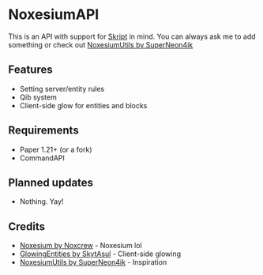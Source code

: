 # NoxesiumAPI
This is an API with support for [Skript](https://github.com/SkriptLang/Skript) in mind. You can always ask me to add something or check out [NoxesiumUtils by SuperNeon4ik](https://github.com/SuperNeon4ik/NoxesiumUtils/tree/master)

## Features
- Setting server/entity rules
- Qib system
- Client-side glow for entities and blocks

## Requirements
- Paper 1.21+ (or a fork)
- CommandAPI

## Planned updates
- Nothing. Yay!

## Credits
- [Noxesium by Noxcrew](https://github.com/Noxcrew/noxesium) - Noxesium lol
- [GlowingEntities by SkytAsul](https://github.com/SkytAsul/GlowingEntities) - Client-side glowing
- [NoxesiumUtils by SuperNeon4ik](https://github.com/SuperNeon4ik/NoxesiumUtils) - Inspiration
